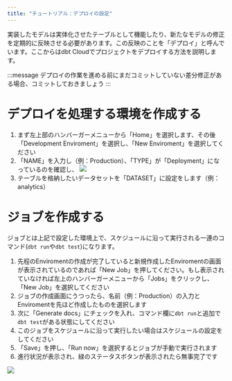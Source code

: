 ```yaml
---
title: "チュートリアル：デプロイの設定"
---
```

実装したモデルは実体化させたテーブルとして機能したり、新たなモデルの修正を定期的に反映させる必要があります。この反映のことを「デプロイ」と呼んでいます。ここからはdbt Cloudでプロジェクトをデプロイする方法を説明します。

:::message
デプロイの作業を進める前にまだコミットしていない差分修正がある場合、コミットしておきましょう
:::

# デプロイを処理する環境を作成する
1. まず左上部のハンバーガーメニューから「Home」を選択します、その後「Development Enviroment」を選択し、「New Enviroment」を選択してください
2. 「NAME」を入力し（例：Production）、「TYPE」が「Deployment」になっているのを確認し、
![](https://storage.googleapis.com/zenn-user-upload/01bbef2973f0-20211202.png)
3. テーブルを格納したいデータセットを「DATASET」に設定をします（例：analytics）

# ジョブを作成する
ジョブとは上記で設定した環境上で、スケジュールに沿って実行される一連のコマンド(`dbt run`や`dbt test`)になります。

1. 先程のEnviromentの作成が完了していると新規作成したEnviromentの画面が表示されているのであれば「New Job」を押してください。もし表示されていなければ左上のハンバーガーメニューから「Jobs」をクリックし、「New Job」を選択してください
2. ジョブの作成画面にうつったら、名前（例：Production）の入力とEnviromentを先ほど作成したものを選択します
3. 次に「Generate docs」にチェックを入れ、コマンド欄に`dbt run`と追加で`dbt test`がある状態にしてください
4. このジョブをスケジュールに沿って実行したい場合はスケジュールの設定をしてください
5. 「Save」を押し、「Run now」を選択するとジョブが手動で実行されます
6. 進行状況が表示され、緑のステータスボタンが表示されたら無事完了です

![](https://storage.googleapis.com/zenn-user-upload/8200d2165b2d-20211202.png)